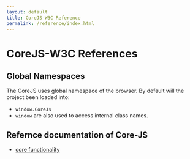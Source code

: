 ```yaml
---
layout: default
title: CoreJS-W3C Reference
permalink: /reference/index.html
---
```


# CoreJS-W3C References
## Global Namespaces

The CoreJS uses global namespace of the browser. By default will
the project been loaded into:

* `window.CoreJs`
* `window` are also used to access internal class names.

## Refernce documentation of Core-JS

* [core functionality](reference/core.html)